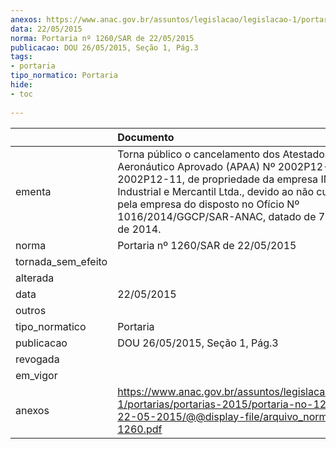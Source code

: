 ```yaml
---
anexos: https://www.anac.gov.br/assuntos/legislacao/legislacao-1/portarias/portarias-2015/portaria-no-1260-sar-de-22-05-2015/@@display-file/arquivo_norma/PA2015-1260.pdf
data: 22/05/2015
norma: Portaria nº 1260/SAR de 22/05/2015
publicacao: DOU 26/05/2015, Seção 1, Pág.3
tags:
- portaria
tipo_normatico: Portaria
hide: 
- toc 
 
---
```


|                    | Documento                                                                                                                                                                                                                                                                                           |
|:-------------------|:----------------------------------------------------------------------------------------------------------------------------------------------------------------------------------------------------------------------------------------------------------------------------------------------------|
| ementa             | Torna público o cancelamento dos Atestados de Produto Aeronáutico Aprovado (APAA) Nº 2002P12-13 e 2002P12-11, de propriedade da empresa IMER Industrial e Mercantil Ltda., devido ao não cumprimento pela empresa do disposto no Ofício Nº 1016/2014/GGCP/SAR-ANAC, datado de 7 de outubro de 2014. |
| norma              | Portaria nº 1260/SAR de 22/05/2015                                                                                                                                                                                                                                                                  |
| tornada_sem_efeito |                                                                                                                                                                                                                                                                                                     |
| alterada           |                                                                                                                                                                                                                                                                                                     |
| data               | 22/05/2015                                                                                                                                                                                                                                                                                          |
| outros             |                                                                                                                                                                                                                                                                                                     |
| tipo_normatico     | Portaria                                                                                                                                                                                                                                                                                            |
| publicacao         | DOU 26/05/2015, Seção 1, Pág.3                                                                                                                                                                                                                                                                      |
| revogada           |                                                                                                                                                                                                                                                                                                     |
| em_vigor           |                                                                                                                                                                                                                                                                                                     |
| anexos             | https://www.anac.gov.br/assuntos/legislacao/legislacao-1/portarias/portarias-2015/portaria-no-1260-sar-de-22-05-2015/@@display-file/arquivo_norma/PA2015-1260.pdf                                                                                                                                   |